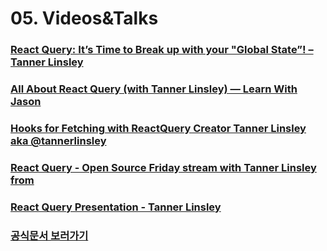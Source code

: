 # 05. Videos&Talks

### [React Query: It’s Time to Break up with your "Global State”! –Tanner Linsley](https://www.youtube.com/watch?v=seU46c6Jz7E)

### [All About React Query (with Tanner Linsley) — Learn With Jason](https://www.youtube.com/watch?v=DocXo3gqGdI)

### [Hooks for Fetching with ReactQuery Creator Tanner Linsley aka @tannerlinsley](https://www.youtube.com/watch?v=PPvWXbSCtBU)

### [React Query - Open Source Friday stream with Tanner Linsley from](https://www.youtube.com/watch?v=B3cJDT3j19I)

### [React Query Presentation - Tanner Linsley](https://www.youtube.com/watch?v=_ehibado6rU)

### [공식문서 보러가기](https://tanstack.com/query/latest/docs/react/overview)
